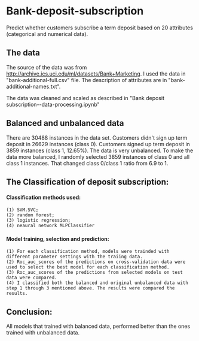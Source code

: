 # Bank-deposit-subscription
Predict whether customers subscribe a term deposit based on 20 attributes (categorical and numerical data). 

## The data
The source of the data was from http://archive.ics.uci.edu/ml/datasets/Bank+Marketing.  I used the data in "bank-additional-full.csv" file. The description of attributes are in "bank-additional-names.txt". 

The data was cleaned and scaled as described in "Bank deposit subscription--data-processing.ipynb"

## Balanced and unbalanced data
There are 30488 instances in the data set.  Customers didn't sign up term deposit in 26629 instances (class 0). Customers signed up term deposit in 3859 instances (class 1, 12.65%). The data is very unbalanced.  To make the data more balanced, I randomly selected 3859 instances of class 0 and all class 1 instances.  That changed class 0/class 1 ratio from 6.9 to 1.     

## The Classification of deposit subscription: 
#### Classification methods used:
	(1) SVM.SVC; 
	(2) random forest;
	(3) logistic regression;
	(4) neaural network MLPClassifier 

#### Model training, selection and prediction: 
	(1) For each classification method, models were trainded with different parameter settings with the traiing data. 
	(2) Roc_auc_scores of the predictions on cross-validation data were used to select the best model for each classification method.  
	(3) Roc_auc_scores of the predictions from selected models on test data were compared. 
	(4) I classified both the balanced and original unbalanced data with step 1 through 3 mentioned above. The results were compared the results. 

## Conclusion: 
All models that trained with balanced data, performed better than the ones trained with unbalanced data.  
